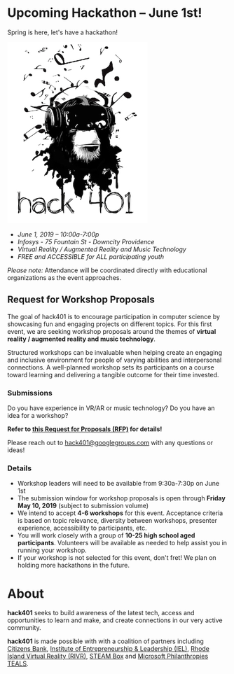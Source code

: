 
# Upcoming Hackathon – June 1st!

Spring is here, let's have a hackathon!

![temporary logo](assets/img/Hack401MonkeyingAround.jpg)

- *June 1, 2019 – 10:00a-7:00p*
- *Infosys - 75 Fountain St - Downcity Providence*
- *Virtual Reality / Augmented Reality and Music Technology*
- *FREE and ACCESSIBLE for ALL participating youth*

*Please note:* Attendance will be coordinated directly with educational organizations as the event approaches.


## Request for Workshop Proposals

The goal of hack401 is to encourage participation in computer science by showcasing fun and engaging projects on different topics. For this first event, we are seeking workshop proposals around the themes of **virtual reality / augmented reality and music technology**.

Structured workshops can be invaluable when helping create an engaging and inclusive environment for people of varying abilities and interpersonal connections. A well-planned workshop sets its participants on a course toward learning and delivering a tangible outcome for their time invested. 

### Submissions

Do you have experience in VR/AR or music technology? Do you have an idea for a workshop? 

**Refer to [this Request for Proposals (RFP)](https://docs.google.com/document/d/1woUa6IHDCteQ2rKRe-smULYxyXlEH_3LSBKMzn_CphI) for details!**

Please reach out to [hack401@googlegroups.com](mailto:hack401@googlegroups.com) with any questions or ideas!


### Details

- Workshop leaders will need to be available from 9:30a-7:30p on June 1st
- The submission window for workshop proposals is open through **Friday May 10, 2019** (subject to submission volume)
- We intend to accept **4-6 workshops** for this event. Acceptance criteria is based on topic relevance, diversity between workshops, presenter experience, accessibility to participants, etc.
- You will work closely with a group of **10-25 high school aged participants**. Volunteers will be available as needed to help assist you in running your workshop.
- If your workshop is not selected for this event, don't fret! We plan on holding more hackathons in the future.


# About

**hack401** seeks to build awareness of the latest tech, access and opportunities to learn and make, and create connections in our very active community.

**hack401** is made possible with with a coalition of partners including [Citizens Bank](https://www.citizensbank.com), [Institute of Entrepreneurship & Leadership (IEL)](https://ieleadership.org/
), [Rhode Island Virtual Reality (RIVR)](https://www.facebook.com/rhodeislandvr/), [STEAM Box](https://www.facebook.com/STEAMBoxRI/) and [Microsoft Philanthropies TEALS](https://www.tealsk12.org).
